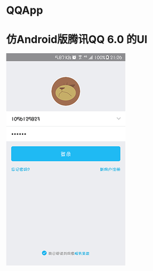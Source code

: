 QQApp
=====

# 仿Android版腾讯QQ 6.0 的UI



![](https://raw.githubusercontent.com/ssj64260/QQApp/master/image/Screenshot_20170508-212604.png)

